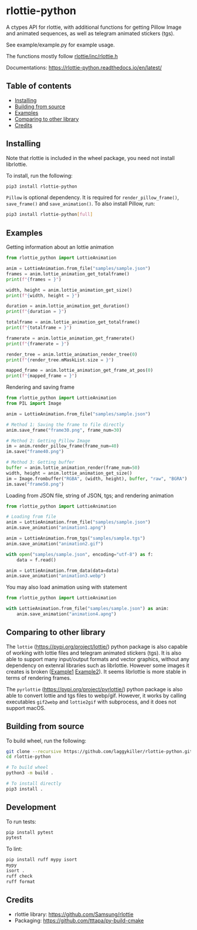 # rlottie-python

A ctypes API for rlottie, with additional functions for getting Pillow Image and animated sequences, as well as telegram animated stickers (tgs).

See example/example.py for example usage.

The functions mostly follow [rlottie/inc/rlottie.h](https://github.com/Samsung/rlottie/blob/master/inc/rlottie.h)

Documentations: https://rlottie-python.readthedocs.io/en/latest/

## Table of contents
- [Installing](#installing)
- [Building from source](#building-from-source)
- [Examples](#examples)
- [Comparing to other library](#comparing-to-other-library)
- [Credits](#credits)

## Installing

Note that rlottie is included in the wheel package, you need not install librlottie.

To install, run the following:
```bash
pip3 install rlottie-python
```

`Pillow` is optional dependency. It is required for `render_pillow_frame()`,
`save_frame()` and `save_animation()`. To also install Pillow, run:
```bash
pip3 install rlottie-python[full]
```

## Examples
Getting information about an lottie animation
```python
from rlottie_python import LottieAnimation

anim = LottieAnimation.from_file("samples/sample.json")
frames = anim.lottie_animation_get_totalframe()
print(f"{frames = }")

width, height = anim.lottie_animation_get_size()
print(f"{width, height = }")

duration = anim.lottie_animation_get_duration()
print(f"{duration = }")

totalframe = anim.lottie_animation_get_totalframe()
print(f"{totalframe = }")

framerate = anim.lottie_animation_get_framerate()
print(f"{framerate = }")

render_tree = anim.lottie_animation_render_tree(0)
print(f"{render_tree.mMaskList.size = }")

mapped_frame = anim.lottie_animation_get_frame_at_pos(0)
print(f"{mapped_frame = }")
```

Rendering and saving frame
```python
from rlottie_python import LottieAnimation
from PIL import Image

anim = LottieAnimation.from_file("samples/sample.json")

# Method 1: Saving the frame to file directly
anim.save_frame("frame30.png", frame_num=30)

# Method 2: Getting Pillow Image
im = anim.render_pillow_frame(frame_num=40)
im.save("frame40.png")

# Method 3: Getting buffer
buffer = anim.lottie_animation_render(frame_num=50)
width, height = anim.lottie_animation_get_size()
im = Image.frombuffer("RGBA", (width, height), buffer, "raw", "BGRA")
im.save("frame50.png")
```

Loading from JSON file, string of JSON, tgs; and rendering animation
```python
from rlottie_python import LottieAnimation

# Loading from file
anim = LottieAnimation.from_file("samples/sample.json")
anim.save_animation("animation1.apng")

anim = LottieAnimation.from_tgs("samples/sample.tgs")
anim.save_animation("animation2.gif")

with open("samples/sample.json", encoding="utf-8") as f:
    data = f.read()

anim = LottieAnimation.from_data(data=data)
anim.save_animation("animation3.webp")
```

You may also load animation using with statement
```python
from rlottie_python import LottieAnimation

with LottieAnimation.from_file("samples/sample.json") as anim:
    anim.save_animation("animation4.apng")
```

## Comparing to other library
The `lottie` (https://pypi.org/project/lottie/) python package is also capable of working with lottie files and telegram animated stickers (tgs). It is also able to support many input/output formats and vector graphics, without any dependency on extenral libraries such as librlottie. However some images it creates is broken ([Example1](https://github.com/laggykiller/sticker-convert/issues/5) [Example2](https://gitlab.com/mattbas/python-lottie/-/issues/95)). It seems librlottie is more stable in terms of rendering frames.

The `pyrlottie` (https://pypi.org/project/pyrlottie/) python package is also able to convert lottie and tgs files to webp/gif. However, it works by calling executables `gif2webp` and `lottie2gif` with subprocess, and it does not support macOS.

## Building from source

To build wheel, run the following:
```bash
git clone --recursive https://github.com/laggykiller/rlottie-python.git
cd rlottie-python

# To build wheel
python3 -m build .

# To install directly
pip3 install .
```

## Development
To run tests:
```bash
pip install pytest
pytest
```

To lint:
```bash
pip install ruff mypy isort
mypy
isort .
ruff check
ruff format
```

## Credits
- rlottie library: https://github.com/Samsung/rlottie
- Packaging: https://github.com/tttapa/py-build-cmake